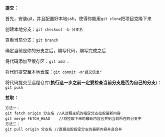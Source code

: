 **提交：**

首先，安装git，并且配置好本地ssh，使得你能用`git clone`把项目克隆下来

创建本地分支：`git checkout -b 分支名`

查看当前分支：`git branch`

确定当前是你的分支之后，编写代码，编写完成之后

将代码添加至缓存区：`git add .`

将代码提交至本地仓库：`git commit -m"提交信息"`

将代码提交至远程仓库(**执行这一步之前一定要检查当前分支是否为自己的分支**)：`git push`

**拉取：**

```
方法一：
git fetch origin 分支名 //从远程主机的指定分支拉取最新内容 
git merge FETCH_HEAD    //将拉取下来的最新内容合并到当前所在的分支中
方法二：
git pull origin 分支名 //直接拉取指定分支的最新内容并且合并
```